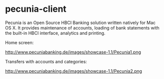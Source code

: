 pecunia-client
==============

Pecunia is an Open Source HBCI Banking solution written natively for Mac OS X. It provides maintenance of accounts, loading of bank statements with the built-in HBCI interface, analytics and printing.

Home screen:

http://www.pecuniabanking.de/images/showcase-1.1/Pecunia1.png

Transfers with accounts and categories:

http://www.pecuniabanking.de/images/showcase-1.1/Pecunia2.png
